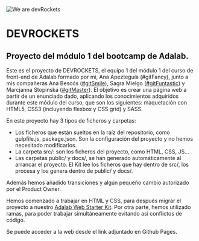![We are devRockets](./src/images/heroIndexTablet.png)

# DEVROCKETS

## Proyecto del módulo 1 del bootcamp de Adalab.

Este es el proyecto de DEVROCKETS, el equipo 1 del módulo 1 del curso de front-end de Adalab formado por mi, Ana Apezteguía (#gitFancy), junto a mis compañeras Ana Bescós ([#gitSmile](https://github.com/anabescos)), Sagra Mielgo ([#gitFuntastic](https://github.com/Sagramielgo)) y Marcjanna Stopinska ([#gitMaster](https://github.com/marcjnn)). El objetivo es crear una página web a partir de un enunciado dado, aplicando los conocimientos adquiridos durante este módulo del curso, que son los siguientes: maquetación con HTML5, CSS3 (incluyendo flexbox y CSS grid) y SASS.

En este proyecto hay 3 tipos de ficheros y carpetas:

- Los ficheros que están sueltos en la raíz del repositorio, como gulpfile.js, package.json. Son la configuración del proyecto y no hemos necesitado modificarlos.
- La carpeta src/: son los ficheros del proyecto, como HTML, CSS, JS...
- Las carpetas public/ y docs/, se han generado automáticamente al arrancar el proyecto. El Kit lee los ficheros que hay dentro de src/, los procesa y los genera dentro de public/ y docs/.

Además hemos añadido transiciones y algún pequeño cambio autorizado por el Product Owner.

Hemos comenzado a trabajar en HTML y CSS, para después migrar el proyecto a nuestro [Adalab Web Starter Kit](https://github.com/Adalab/adalab-web-starter-kit). Por otra parte, hemos utilizado ramas, para poder trabajar simultáneamente evitando así conflictos de código.

Se puede acceder a la web desde el link adjuntado en Github Pages.
